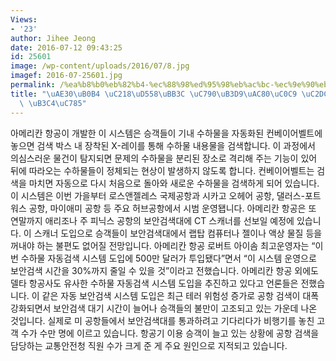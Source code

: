 ```yaml
---
Views:
- '23'
author: Jihee Jeong
date: 2016-07-12 09:43:25
id: 25601
image: /wp-content/uploads/2016/07/8.jpg
imagef: 2016-07-25601.jpg
permalink: /%ea%b8%b0%eb%82%b4-%ec%88%98%ed%95%98%eb%ac%bc-%ec%9e%90%eb%8f%99%ea%b2%80%ec%83%89-%ec%8b%9c%ec%8a%a4%ed%85%9c-%eb%8f%84%ec%9e%85/
title: "\uAE30\uB0B4 \uC218\uD558\uBB3C \uC790\uB3D9\uAC80\uC0C9 \uC2DC\uC2A4\uD15C\
  \ \uB3C4\uC785"
---
```


아메리칸 항공이 개발한 이 시스템은 승객들이 기내 수하물을 자동화된 컨베이어벨트에 놓으면 검색 박스 내 장착된 X-레이를 통해 수하물 내용물을 검색합니다. 이 과정에서 의심스러운 물건이 탐지되면 문제의 수하물을 분리된 장소로 격리해 주는 기능이 있어 뒤에 따라오는 수하물들이 정체되는 현상이 발생하지 않도록 합니다. 컨베이어벨트는 검색을 마치면 자동으로 다시 처음으로 돌아와 새로운 수하물을 검색하게 되어 있습니다. 이 시스템은 이번 가을부터 로스앤젤레스 국제공항과 시카고 오헤어 공항, 댈러스-포트워스 공항, 마이애미 공항 등 주요 허브공항에서 시범 운영됍니다. 아메리칸 항공은 또 연말까지 애리조나 주 피닉스 공항의 보안검색대에 CT 스캐너를 선보일 예정에 있습니다. 이 스캐너 도입으로 승객들이 보안검색대에서 랩탑 컴퓨터나 젤이나 액상 물질 등을 꺼내야 하는 불편도 없어질 전망입니다. 아메리칸 항공 로버트 아이솜 최고운영자는 &#8220;이번 수하물 자동검색 시스템 도입에 500만 달러가 투입됐다&#8221;면서 &#8220;이 시스템 운영으로 보안검색 시간을 30%까지 줄일 수 있을 것&#8221;이라고 전했습니다. 아메리칸 항공 외에도 델타 항공사도 유사한 수하물 자동검색 시스템 도입을 추진하고 있다고 언론들은 전했습니다. 이 같은 자동 보안검색 시스템 도입은 최근 테러 위험성 증가로 공항 검색이 대폭 강화되면서 보안검색 대기 시간이 늘어나 승객들의 불만이 고조되고 있는 가운데 나온 것입니다. 실제로 미 공항들에서 보안검색대를 통과하려고 기다리다가 비행기를 놓친 고객 수가 수만 명에 이르고 있습니다. 항공기 이용 승객이 늘고 있는 상황에 공항 검색을 담당하는 교통안전청 직원 수가 크게 준 게 주요 원인으로 지적되고 있습니다.